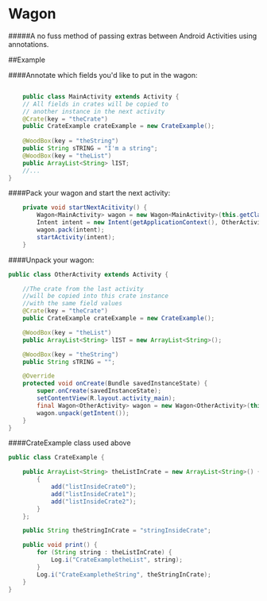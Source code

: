 Wagon
=====

#####A no fuss method of passing extras between Android Activities using annotations.


##Example

####Annotate which fields you'd like to put in the wagon:
```Java

  	public class MainActivity extends Activity {
	// All fields in crates will be copied to
	// another instance in the next activity
	@Crate(key = "theCrate")
	public CrateExample crateExample = new CrateExample();
	
	@WoodBox(key = "theString")
	public String sTRING = "I'm a string";
	@WoodBox(key = "theList")
	public ArrayList<String> lIST;
	//...
}
```
####Pack your wagon and start the next activity:
```Java
	private void startNextAcitivity() {
		Wagon<MainActivity> wagon = new Wagon<MainActivity>(this.getClass(), this);//this==MainActivity
		Intent intent = new Intent(getApplicationContext(), OtherActivity.class);
		wagon.pack(intent);
		startActivity(intent);
	}
```
####Unpack your wagon:
```Java
public class OtherActivity extends Activity {

	//The crate from the last activity
	//will be copied into this crate instance
	//with the same field values
	@Crate(key = "theCrate")
	public CrateExample crateExample = new CrateExample();

	@WoodBox(key = "theList")
	public ArrayList<String> lIST = new ArrayList<String>();

	@WoodBox(key = "theString")
	public String sTRING = "";

	@Override
	protected void onCreate(Bundle savedInstanceState) {
		super.onCreate(savedInstanceState);
		setContentView(R.layout.activity_main);
		final Wagon<OtherActivity> wagon = new Wagon<OtherActivity>(this.getClass(), this);
		wagon.unpack(getIntent());
	}
}
```

####CrateExample class used above
```Java
public class CrateExample {

	public ArrayList<String> theListInCrate = new ArrayList<String>() {
		{
			add("listInsideCrate0");
			add("listInsideCrate1");
			add("listInsideCrate2");
		}
	};

	public String theStringInCrate = "stringInsideCrate";

	public void print() {
		for (String string : theListInCrate) {
			Log.i("CrateExampletheList", string);
		}
		Log.i("CrateExampletheString", theStringInCrate);
	}
}
```
